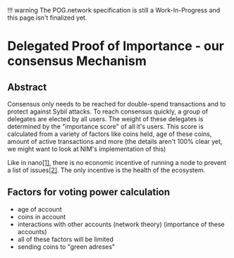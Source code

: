 <!-- prettier-ignore -->
!!! warning
    The POG.network specification is still a Work-In-Progress and this page isn't finalized yet.

# Delegated Proof of Importance - our consensus Mechanism

## Abstract

Consensus only needs to be reached for double-spend transactions and to protect against Sybil attacks.
To reach consensus quickly, a group of delegates are elected by all users.
The weight of these delegates is determined by the "importance score" of all it's users.
This score is calculated from a variety of factors like coins held, age of these coins, amount of active transactions and more (the details aren't 100% clear yet, we might want to look at NIM's implementation of this)

Like in nano[[1]](https://docs.nano.org/protocol-design/orv-consensus/), there is no economic incentive of running a node to prevent a list of issues[[2]](https://medium.com/@clemahieu/emergent-centralization-due-to-economies-of-scale-83cc85a7cbef). The only incentive is the health of the ecosystem.

## Factors for voting power calculation

- age of account
- coins in account
- interactions with other accounts (network theory) (importance of these accounts)
- all of these factors will be limited
- sending coins to "green adreses"
